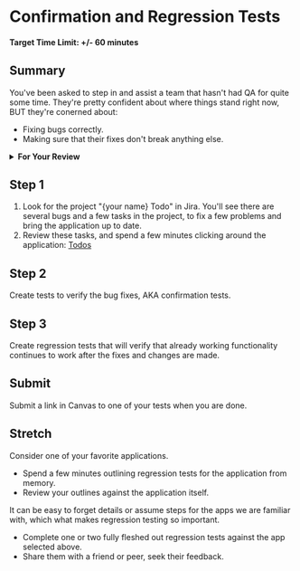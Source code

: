 # Confirmation and Regression Tests

#### Target Time Limit: +/- 60 minutes

## Summary

You've been asked to step in and assist a team that hasn't had QA for quite some
time. They're pretty confident about where things stand right now, BUT they're
conerned about:

- Fixing bugs correctly.
- Making sure that their fixes don't break anything else.

<details  markdown="1"> <summary> <strong> For Your Review </strong> </summary>

If you're feeling uncertain on where to start in this project, look over the
following:

- Skills Practice:
  - [Use the Right Criteria](./sp1.04.1.html)
  - [Streamline Down to Regression Testing](./sp1.04.2.html)
  - [Leverage State Transition Testing](./sp1.04.3.html)

</details>

## Step 1

1. Look for the project "{your name} Todo" in Jira. You'll see there are several
   bugs and a few tasks in the project, to fix a few problems and bring the
   application up to date.
1. Review these tasks, and spend a few minutes clicking around the application:
   [Todos](https://devmountain.github.io/qa_todos)

## Step 2

Create tests to verify the bug fixes, AKA confirmation tests.

## Step 3

Create regression tests that will verify that already working functionality
continues to work after the fixes and changes are made.

## Submit

Submit a link in Canvas to one of your tests when you are done.

## Stretch

Consider one of your favorite applications.

- Spend a few minutes outlining regression tests for the application from
  memory.
- Review your outlines against the application itself.

It can be easy to forget details or assume steps for the apps we are familiar
with, which what makes regression testing so important.

- Complete one or two fully fleshed out regression tests against the app
  selected above.
- Share them with a friend or peer, seek their feedback.
